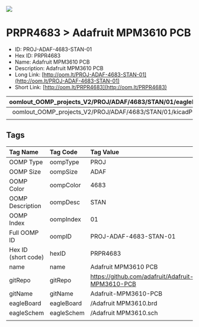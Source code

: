 


  
![][im]
# PRPR4683 > Adafruit MPM3610 PCB

- ID: PROJ-ADAF-4683-STAN-01
- Hex ID: PRPR4683
- Name: Adafruit MPM3610 PCB
- Description: Adafruit MPM3610 PCB
- Long Link: [http://oom.lt/PROJ-ADAF-4683-STAN-01](http://oom.lt/PROJ-ADAF-4683-STAN-01)
- Short Link: [http://oom.lt/PRPR4683](http://oom.lt/PRPR4683)
  

|oomlout_OOMP_projects_V2/PROJ/ADAF/4683/STAN/01/eagleImage.png|oomlout_OOMP_projects_V2/PROJ/ADAF/4683/STAN/01/eagleSchemImage.png|oomlout_OOMP_projects_V2/PROJ/ADAF/4683/STAN/01/kicadPcb3dFront.png|oomlout_OOMP_projects_V2/PROJ/ADAF/4683/STAN/01/kicadPcb3dBack.png|
| :---: | :---: | :---: | :---: |
|oomlout_OOMP_projects_V2/PROJ/ADAF/4683/STAN/01/kicadPcb3d.png|oomlout_OOMP_projects_V2/PROJ/ADAF/4683/STAN/01/bomBack.png|oomlout_OOMP_projects_V2/PROJ/ADAF/4683/STAN/01/bomFront.png|oomlout_OOMP_projects_V2/PROJ/ADAF/4683/STAN/01/pcbdraw.svg|
|||||

## Tags
  

|Tag Name|Tag Code|Tag Value|
| :--- | :--- | :--- |
|OOMP Type|oompType|PROJ|
|OOMP Size|oompSize|ADAF|
|OOMP Color|oompColor|4683|
|OOMP Description|oompDesc|STAN|
|OOMP Index|oompIndex|01|
|Full OOMP ID|oompID|PROJ-ADAF-4683-STAN-01|
|Hex ID (short code)|hexID|PRPR4683|
|name|name|Adafruit MPM3610 PCB|
|gitRepo|gitRepo|https://github.com/adafruit/Adafruit-MPM3610-PCB|
|gitName|gitName|Adafruit-MPM3610-PCB|
|eagleBoard|eagleBoard|/Adafruit MPM3610.brd|
|eagleSchem|eagleSchem|/Adafruit MPM3610.sch|
||||



[im]: PROJ/ADAF/4683/STAN/01/kicadPcb3d_450.png
